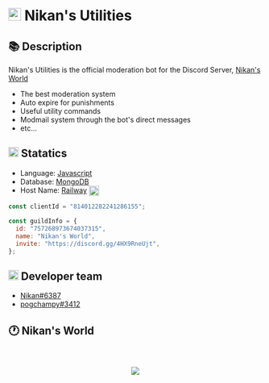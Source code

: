 <h1><img src="https://cdn.discordapp.com/avatars/814012282241286155/fa079c630cd67be41f23ee881498619f.png" width="25"/> Nikan's Utilities</h1>

## 📚 Description

Nikan's Utilities is the official moderation bot for the Discord Server, [Nikan's World](https://discord.gg/4HX9RneUjt)

- The best moderation system
- Auto expire for punishments
- Useful utility commands
- Modmail system through the bot's direct messages
- etc...

<h2><img src="https://cdn.discordapp.com/emojis/880113401207095346" width="20"/> Statatics</h2>

- Language: [Javascript](https://www.javascript.com/) <img src="https://cdn.discordapp.com/emojis/719844448057425953" align="center" width="14px"/>
- Database: [MongoDB](https://www.mongodb.com/) <img src="https://cdn.discordapp.com/emojis/930672889471070220" align="center" width="9px"/>
- Host Name: [Railway](https://railway.app) <img src="https://cdn.discordapp.com/emojis/801924099960995912" align="center" width="20px"/>

```js
const clientId = "814012282241286155";

const guildInfo = {
  id: "757268973674037315",
  name: "Nikan's World",
  invite: "https://discord.gg/4HX9RneUjt",
};
```

<h2><img src="https://cdn.discordapp.com/emojis/899171458444578836" width="20"/> Developer team</h2>

- [Nikan#6387](https://discord.com/users/757268659239518329)
- [pogchampy#3412](https://discord.com/users/837306535813054464)

## 🕐 Nikan's World

<p align="center">
  <br>
  <br>
        <a href="https://discord.gg/4HX9RneUjt"><img src="http://invidget.switchblade.xyz/4HX9RneUjt"/></a>
  <br>
  <br>
</p>
